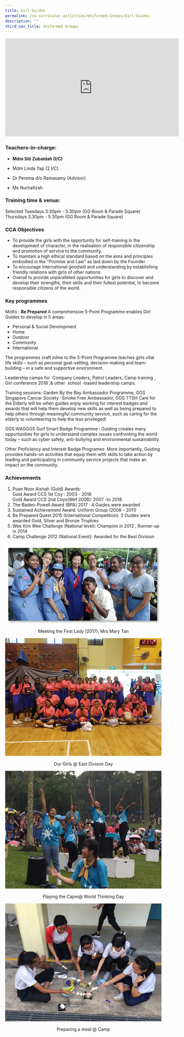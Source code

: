 ```yaml
---
title: Girl Guides
permalink: /co-curricular-activities/Uniformed-Groups/Girl-Guides
description: ""
third_nav_title: Uniformed Groups
---
```

<iframe width="560" height="315" src="https://www.youtube.com/embed/HwQDReN2CUA" title="YouTube video player" frameborder="0" allow="accelerometer; autoplay; clipboard-write; encrypted-media; gyroscope; picture-in-picture" allowfullscreen></iframe>

### Teachers-in-charge: 

*   **Mdm Siti Zubaidah (I/C)**  
    
*   Mdm Linda Yap (2 I/C)  
    
*   Dr Perema d/o Ramasamy (Advisor)  
    
*   Ms Nurhafizah

  

### Training time & venue:

  

Selected Tuesdays 3:30pm - 5:30pm (GG Room & Parade Square)  
Thursdays 3.30pm - 5:30pm (GG Room & Parade Square)

  

### CCA Objectives

  
*   To provide the girls with the opportunity for self-training in the development of character, in the realisation of responsible citizenship and promotion of service to the community.
*   To maintain a high ethical standard based on the aims and principles embodied in the "Promise and Law" as laid down by the Founder.
*   To encourage international goodwill and understanding by establishing friendly relations with girls of other nations.
*   Overall to provide unparalleled opportunities for girls to discover and develop their strengths, their skills and their fullest potential, to become responsible citizens of the world.

###   Key programmes

  
Motto : **Be Prepared** A comprehensive 5-Point Programme enables Girl Guides to develop in 5 areas:

  
*   Personal & Social Development
*   Home
*   Outdoor
*   Community
*   International

  
The programmes craft inline to the 5-Point Programme teaches girls vital life skills – such as personal goal-setting, decision-making and team-building – in a safe and supportive environment.  
  
Leadership camps for  Company Leaders, Patrol Leaders, Camp training , Girl conference 2018 ,& other  school -based leadership camps.  
  
Training sessions: Garden By the Bay Ambassador Programme, GGS Singapore Cancer Society -Smoke Free Ambassador, GGS TTSH Care for the Elderly will be when guides enjoy working for interest badges and awards that will help them develop new skills as well as being prepared to help others through meaningful community service, such as caring for the elderly to volunteering to help the less privileged!  
  
GGS WAGGGS Surf Smart Badge Programme : Guiding creates many opportunities for girls to understand complex issues confronting the world today – such as cyber safety, anti-bullying and environmental sustainability.  
  
Other Proficiency and Interest Badge Programes: More importantly, Guiding provides hands-on activities that equip them with skills to take action by leading and participating in community service projects that make an impact on the community.  
  

###   Achievements

  

1.  Puan Noor Aishah (Gold) Awards:  
    Gold Award CCS 1st Coy : 2003 - 2018       
    Gold Award CCS 2nd Coys(Wef 2006): 2007 -to 2018
2.  The Baden-Powell Award (BPA) 2017 : 4 Guides were awarded .
3.  Sustained Achievement Award: Uniform Group (2008 – 2011)
4.  Be Prepared Quest 2015 (International Competition): 3 Guides were awarded Gold, Silver and Bronze Trophies
5.  Wee Kim Wee Challenge (National level): Champion in 2012 , Runner-up in 2014
6.  Camp Challenge 2012 (National Event): Awarded for the Best Division

![](/images/Meeting%20the%20First%20Lady-600x305.jpeg)
<center>Meeting the First Lady (2017), Mrs Mary Tan</center>

![](/images/East%20Divison%20Day-600x450.jpeg)
<center>Our Girls @ East Divison Day</center>

![](/images/Playing%20the%20Cajon@-WTD-600x450.jpeg)
<center>Playing the Cajon@ World Thinking Day</center>

![](/images/Preparing%20a%20meal%20at%20Camp-600x450.jpeg)
<center>Preparing a meal @ Camp</center>